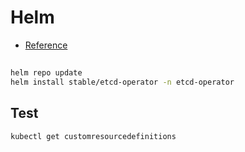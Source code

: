 # Helm

- [Reference](https://github.com/helm/charts/tree/master/stable/etcd-operator)

##

```sh
helm repo update
helm install stable/etcd-operator -n etcd-operator
```

## Test

```sh
kubectl get customresourcedefinitions
```
